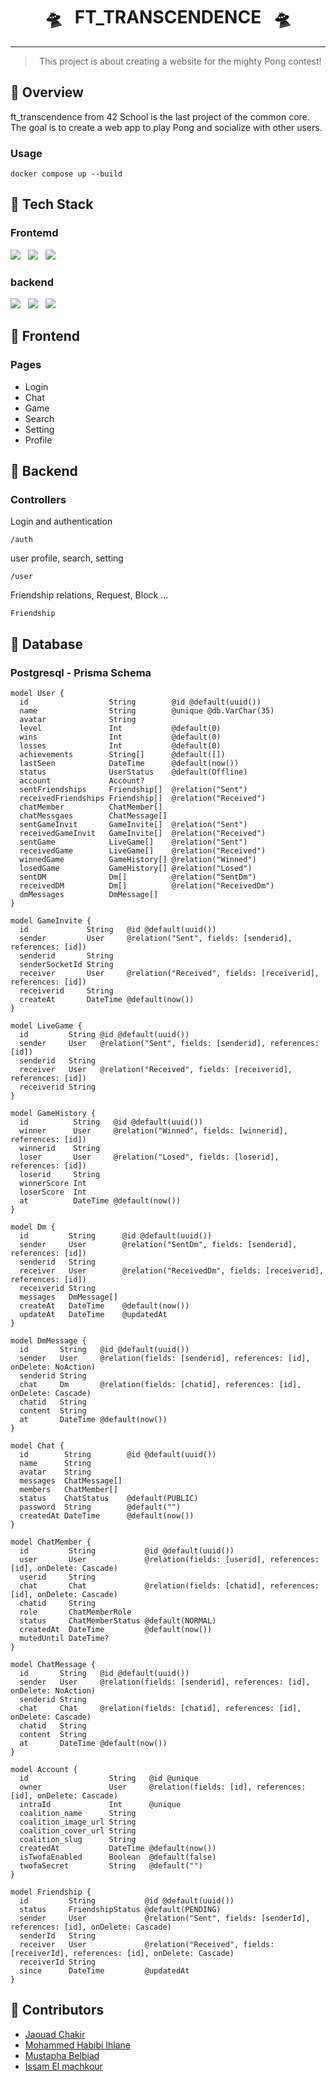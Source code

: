 <div align="center">

# 🛸​  ​&nbsp; FT_TRANSCENDENCE  ​&nbsp;  🛸​
<hr>

> This project is about creating a website for the mighty Pong contest!

</div>

## 🔶​ Overview
ft_transcendence from 42 School is the last project of the common core. The goal is to create a web app to play Pong and socialize with other users.
### Usage
```console
docker compose up --build
```

## 🔶​ Tech Stack
### Frontemd
<img src="https://skillicons.dev/icons?i=tailwind" /> &nbsp; <img src="https://skillicons.dev/icons?i=ts" /> &nbsp; <img src="https://skillicons.dev/icons?i=react" />

### backend
<img src="https://skillicons.dev/icons?i=nestjs" /> &nbsp; <img src="https://skillicons.dev/icons?i=prisma" /> &nbsp; <img src="https://skillicons.dev/icons?i=postgres" />

## 🔷​ Frontend
### Pages
- Login
- Chat
- Game
- Search
- Setting
- Profile

## 🔷​ Backend

### Controllers
Login and authentication
```console
/auth
```

user profile, search, setting
```console
/user
```

Friendship relations, Request, Block ...
```console
Friendship
```

## 🔷​ Database
### Postgresql - Prisma Schema
```prisma
model User {
  id                  String        @id @default(uuid())
  name                String        @unique @db.VarChar(35)
  avatar              String
  level               Int           @default(0)
  wins                Int           @default(0)
  losses              Int           @default(0)
  achievements        String[]      @default([])
  lastSeen            DateTime      @default(now())
  status              UserStatus    @default(Offline)
  account             Account?
  sentFriendships     Friendship[]  @relation("Sent")
  receivedFriendships Friendship[]  @relation("Received")
  chatMember          ChatMember[]
  chatMessgaes        ChatMessage[]
  sentGameInvit       GameInvite[]  @relation("Sent")
  receivedGameInvit   GameInvite[]  @relation("Received")
  sentGame            LiveGame[]    @relation("Sent")
  receivedGame        LiveGame[]    @relation("Received")
  winnedGame          GameHistory[] @relation("Winned")
  losedGame           GameHistory[] @relation("Losed")
  sentDM              Dm[]          @relation("SentDm")
  receivedDM          Dm[]          @relation("ReceivedDm")
  dmMessages          DmMessage[]
}

model GameInvite {
  id             String   @id @default(uuid())
  sender         User     @relation("Sent", fields: [senderid], references: [id])
  senderid       String
  senderSocketId String
  receiver       User     @relation("Received", fields: [receiverid], references: [id])
  receiverid     String
  createAt       DateTime @default(now())
}

model LiveGame {
  id         String @id @default(uuid())
  sender     User   @relation("Sent", fields: [senderid], references: [id])
  senderid   String
  receiver   User   @relation("Received", fields: [receiverid], references: [id])
  receiverid String
}

model GameHistory {
  id          String   @id @default(uuid())
  winner      User     @relation("Winned", fields: [winnerid], references: [id])
  winnerid    String
  loser       User     @relation("Losed", fields: [loserid], references: [id])
  loserid     String
  winnerScore Int
  loserScore  Int
  at          DateTime @default(now())
}

model Dm {
  id         String      @id @default(uuid())
  sender     User        @relation("SentDm", fields: [senderid], references: [id])
  senderid   String
  receiver   User        @relation("ReceivedDm", fields: [receiverid], references: [id])
  receiverid String
  messages   DmMessage[]
  createAt   DateTime    @default(now())
  updateAt   DateTime    @updatedAt
}

model DmMessage {
  id       String   @id @default(uuid())
  sender   User     @relation(fields: [senderid], references: [id], onDelete: NoAction)
  senderid String
  chat     Dm       @relation(fields: [chatid], references: [id], onDelete: Cascade)
  chatid   String
  content  String
  at       DateTime @default(now())
}

model Chat {
  id        String        @id @default(uuid())
  name      String
  avatar    String
  messages  ChatMessage[]
  members   ChatMember[]
  status    ChatStatus    @default(PUBLIC)
  password  String        @default("")
  createdAt DateTime      @default(now())
}

model ChatMember {
  id         String           @id @default(uuid())
  user       User             @relation(fields: [userid], references: [id], onDelete: Cascade)
  userid     String
  chat       Chat             @relation(fields: [chatid], references: [id], onDelete: Cascade)
  chatid     String
  role       ChatMemberRole
  status     ChatMemberStatus @default(NORMAL)
  createdAt  DateTime         @default(now())
  mutedUntil DateTime?
}

model ChatMessage {
  id       String   @id @default(uuid())
  sender   User     @relation(fields: [senderid], references: [id], onDelete: NoAction)
  senderid String
  chat     Chat     @relation(fields: [chatid], references: [id], onDelete: Cascade)
  chatid   String
  content  String
  at       DateTime @default(now())
}

model Account {
  id                  String   @id @unique
  owner               User     @relation(fields: [id], references: [id], onDelete: Cascade)
  intraId             Int      @unique
  coalition_name      String
  coalition_image_url String
  coalition_cover_url String
  coalition_slug      String
  createdAt           DateTime @default(now())
  isTwofaEnabled      Boolean  @default(false)
  twofaSecret         String   @default("")
}

model Friendship {
  id         String           @id @default(uuid())
  status     FriendshipStatus @default(PENDING)
  sender     User             @relation("Sent", fields: [senderId], references: [id], onDelete: Cascade)
  senderId   String
  receiver   User             @relation("Received", fields: [receiverId], references: [id], onDelete: Cascade)
  receiverId String
  since      DateTime         @updatedAt
}

```
## 🔷​ Contributors
- <a href="https://github.com/Sagittariu5A">Jaouad Chakir</a>
- <a href="https://github.com/mihlane">Mohammed Habibi Ihlane</a>
- <a href="https://github.com/mustapha-belbiad">Mustapha Belbiad</a>
- <a href="https://github.com/iel-mach">Issam El machkour</a>
